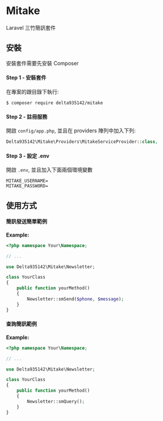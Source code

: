 # Mitake
Laravel 三竹簡訊套件

## 安裝
安裝套件需要先安裝 Composer

#### Step 1 - 安裝套件
在專案的跟目錄下執行:

```shell
$ composer require delta935142/mitake
```

#### Step 2 - 註冊服務
開啟 `config/app.php`, 並且在 providers 陣列中加入下列:

```php
Delta935142\Mitake\Providers\MitakeServiceProvider::class,
```

#### Step 3 - 設定 .env
開啟 `.env`, 並且加入下面兩個環境變數

```env
MITAKE_USERNAME=
MITAKE_PASSWORD=
```

## 使用方式

#### 簡訊發送簡單範例

**Example:**

```php
<?php namespace Your\Namespace;

// ...

use Delta935142\Mitake\Newsletter;

class YourClass
{
    public function yourMethod()
    {
        Newsletter::smSend($phone, $message);
    }
}
```

#### 查詢簡訊範例

**Example:**

```php
<?php namespace Your\Namespace;

// ...

use Delta935142\Mitake\Newsletter;

class YourClass
{
    public function yourMethod()
    {
        Newsletter::smQuery();
    }
}
```